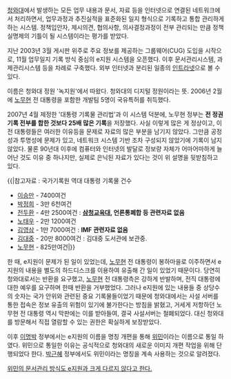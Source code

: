 [청와대](%EC%B2%AD%EC%99%80%EB%8C%80.md)에서 발생하는 모든 업무 내용과 문서, 자료 등을 인터넷으로 연결된
네트워크에서 처리하면서, 업무과정과 추진실적을 표준화된 일지 형식으로 기록하고 통합 관리하게 하는 시스템. 정책입안자, 제시의견, 협의사항,
의사결정과정이 전부 관리되는 만큼 정책실명제의 기틀이 될 시스템이라는 평가를 받았다.

지난 2003년 3월 게시판 위주로 주요 정보를 제공하는 그룹웨어(CUG) 도입을 시작으로, 11월 업무일지 기록 방식 중심의 e지원
시스템을 오픈했다. 이후 문서관리시스템, 과제관리시스템 등을 차례로 구축했다. 외부 인터넷과 분리된 일종의
[인트라넷](%EC%9D%B8%ED%8A%B8%EB%9D%BC%EB%84%B7.md)으로 볼 수있다.

이름은 청와대 정원 '녹지원'에서 따왔다. 청와대의 디지털 정원이라는 뜻. 2006년 2월에
[노무현](%EB%85%B8%EB%AC%B4%ED%98%84.md) 전 대통령을 포함한 개발팀 5명이 국유특허를 취득했다.

2007년 4월 제정한 '대통령 기록물 관리법'과 이 시스템 덕분에, 노무현 정부는 **전 정권 기록 전부를 합한 것보다 25배 많은
기록**을 저장했다. 사실 이렇게 많은 게 정상이고, 이전 대통령들은 여러한 이유등을 문제로 자료의 많은 부분을 남기지 않았다. 그만큼
공정성과 투명성에 문제가 있고, 네트워크 시스템 기반 조차 구성되지 않았기에 기록이 남지 않았다. 물론 90년대 이후에 컴퓨터와 인터넷의
발달로 정보량 자체가 어마어마하게 늘어난 것도 이유 중 하나지만, 실제로 은닉된 자료가 있다는 것이 위 설명을 뒷받침하고 있다.

{{|참고자료 : 국가기록원 역대 대통령 기록물 건수  

  * [이승만](%EC%9D%B4%EC%8A%B9%EB%A7%8C.md) \- 7400여건
  * [박정희](%EB%B0%95%EC%A0%95%ED%9D%AC.md) \- 3만 6천여건
  * [전두환](%EC%A0%84%EB%91%90%ED%99%98.md) \- 4만 2500여건 : **[삼청교육대](%EC%82%BC%EC%B2%AD%EA%B5%90%EC%9C%A1%EB%8C%80.md), 언론통폐합 등 관련자료 없음**
  * [노태우](%EB%85%B8%ED%83%9C%EC%9A%B0.md) \- 2만 1200여건
  * [김영삼](%EA%B9%80%EC%98%81%EC%82%BC.md) \- 1만 7000여건 : **IMF 관련자료 없음**
  * [김대중](%EA%B9%80%EB%8C%80%EC%A4%91.md) \- 20만 8000여건 : 김대중 도서관에 보관중.
  * [노무현](%EB%85%B8%EB%AC%B4%ED%98%84.md) \- 825만여건|}}  
  

한 때, e지원이 문제가 된 일이 있었는데, [노무현](%EB%85%B8%EB%AC%B4%ED%98%84.md) 전 대통령이 봉하마을로
이주하면서 e지원의 내용을 별도의 하드디스크를 이용하여 유출해 간 일이 있었기 때문이다. 당연히 청와대로서는 반환을 요구했고,
[노무현](%EB%85%B8%EB%AC%B4%ED%98%84.md) 전 대통령측은 강하게 반발하며, 전직 대통령에 대한 예우를 요구하며
한때 반환을 거부했었다. 그러나 e지원에 있는 내용들 중 상당수의 숫자는 국가 안위와 관련된 중요 기록물들이었기 때문에 청와대에서는 사설
서버를 통한 접속은 정보 유출의 위험이 있기에 불가한다는 방침을 밝혔고, 거세게 저항하던 노무현 전 대통령 역시 막판에는 이를 받아들여,
결국 사설서버는 철폐되었다. 대신 청와대를 방문해서 직접 열람할 수 있는 권한은 확실하게 보장받았다.

이후 [이명박](%EC%9D%B4%EB%AA%85%EB%B0%95.md) 정부에서는 e지원의 이름을 명칭 개편을 통해
[위민](%EC%9C%84%EB%AF%BC.md)이라는 이름으로 통일 하였다. 위민으로 통일한 이유는 공식적으로 청와대의 새로운 이미지
개편 작업을 위해 단행되었다 한다. [박근혜](%EB%B0%95%EA%B7%BC%ED%98%9C.md) 정부에서도 위민이라는 명칭을
계속 사용하는 것으로 알려졌다.

[위민의 문서관리 방식도 e지원과 크게 다르지 않다고
한다.](http://m.mt.co.kr/new/view.html?no=2013072011038248987)

